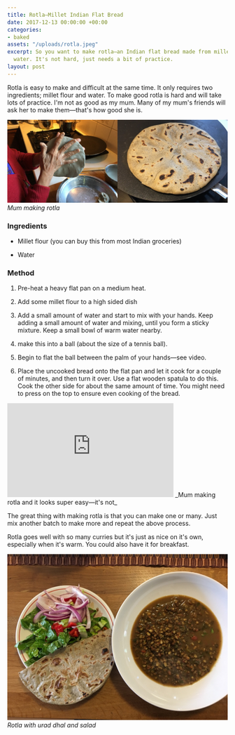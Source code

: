 ```yaml
---
title: Rotla—Millet Indian Flat Bread
date: 2017-12-13 00:00:00 +00:00
categories:
- baked
assets: "/uploads/rotla.jpeg"
excerpt: So you want to make rotla—an Indian flat bread made from millet flour and
  water. It's not hard, just needs a bit of practice.
layout: post
---
```


Rotla is easy to make and difficult  at the same time. It only requires two ingredients; millet flour and water. To make good rotla is hard and will take lots of practice. I'm not as good as my mum. Many of my mum's friends will ask her to make them—that's how good she is.

![making rotla](/uploads/making-rotla.jpeg)
_Mum making rotla_

### Ingredients

* Millet flour (you can buy this from most Indian groceries)

* Water

### Method

1. Pre-heat a heavy flat pan on a medium heat.

2. Add some millet flour to a high sided dish

3. Add a small amount of water and start to mix with your hands. Keep adding a small amount of water and mixing, until you form a sticky mixture. Keep a small bowl of warm water nearby.

4. make this into a ball (about the size of a tennis ball).

5. Begin to flat the ball between the palm of your hands—see video.

6. Place the uncooked bread onto the flat pan and let it cook for a couple of minutes, and then turn it over. Use a flat wooden spatula to do this. Cook the other side for about the same amount of time. You might need to press on the top to ensure even cooking of the bread.


<iframe src="https://player.vimeo.com/video/247189312" frameborder="0" width="380" height="214" webkitallowfullscreen mozallowfullscreen allowfullscreen></iframe>
_Mum making rotla and it looks super easy—it's not_

The great thing with making rotla is that you can make one or many. Just mix another batch to make more and repeat the above process.

Rotla goes well with so many curries but it's just as nice on it's own, especially when it's warm. You could also  have it for breakfast.

![rotla with dhal and salad](/uploads/rotla-with-dhal-and-salad.jpeg)
_Rotla with urad dhal and salad_